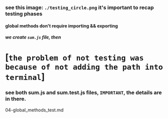 ### see this image: `./testing_circle.png` it's important to recap testing phases

#### global methods don't require importing && exporting
##### we create `sum.js` file, then 
# [`the problem of not testing was because of not adding the path into terminal`]

### see both sum.js and sum.test.js files, `IMPORTANT`, the details are in there.

04-global_methods_test.md